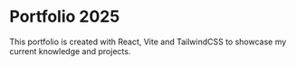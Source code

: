 # Portfolio 2025

This portfolio is created with React, Vite and TailwindCSS to showcase my current knowledge and projects.
